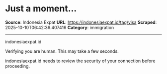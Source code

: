 # Just a moment...

**Source**: Indonesia Expat
**URL**: https://indonesiaexpat.id/tag/visa
**Scraped**: 2025-10-10T06:42:36.407416
**Category**: immigration

---

indonesiaexpat.id

Verifying you are human. This may take a few seconds.

indonesiaexpat.id needs to review the security of your connection before proceeding.

